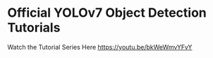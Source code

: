# Official YOLOv7 Object Detection Tutorials

Watch the Tutorial Series Here https://youtu.be/bkWeWmvYFvY
